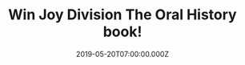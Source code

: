 ---
campaign-uuid: "c-10066f8e-435f-4641-a596-82626282b4e9"
type: "Competition"
category: "Gifts"
date: "2019-05-20T07:00:00.000Z"
end-date: "2019-06-20T23:59:00.000Z"
disable-form: false
is_promoted: false
has_entry_page: true
title: "Win Joy Division The Oral History book!"
competition-description: "<p>In ‘This searing light, the sun and everything else:\
  \ Joy Division: The Oral History’, Jon Savage has assembled three decades worth\
  \ of interviews with the principle players in the Joy Division story: Bernard Sumner,\
  \ Peter Hook, Stephen Morris, Deborah Curtis, Peter Saville, Tony Wilson, Paul Morley,\
  \ Alan Hempsall, Lesley Gilbert, Terry Mason, Anik Honoré, and many more. It is\
  \ the story of how a band resurrected a city, how they came together in circumstances\
  \ that are both accidental and extraordinary, and how their music galvanised a generation\
  \ of fans, artists and musicians.</p>\n<p>Click below for a chance to win.</p>\n"
hero-header: "Win Joy Division The Oral History book!"
terms-confirmation: "N/A"
banner-img: "https://assets.expresslyapp.com/asset-0df18a4b-b7ae-46ed-8055-e28e58da5dd0.jpg"
logo-left-href: "aaa.nme.com"
logo-left-image: "https://assets.expresslyapp.com/asset-b317c3a0-c9bc-4321-988d-45311793cbb7.jpg"
logo-left-title: "NME AAA"
bg-image-hero: "https://assets.expresslyapp.com/asset-c877aa07-bec9-405f-a343-2dbe252ec12c.jpg"
bg-image-first: "https://assets.expresslyapp.com/asset-c6c3726d-5b92-47af-8332-02536eae77f3.jpg"
section1-content: "<p>’This searing light, the sun and everything else: Joy Division:\
  \ The Oral History’ is a classic story of how young men armed with electric guitars\
  \ and good taste in literature can change the world with four chords and three-and-a-half\
  \ minutes of music. And it is the story of how illness and demons can rob the world\
  \ of a shamanic lead singer and visionary lyricist.</p>\n<p>This book presents the\
  \ history of Joy Division in an intimate and candid way, as orchestrated by the\
  \ lodestar of British music writing, Jon Savage. Think no more and enter the form\
  \ below for a chance to win it now.</p>\n<p>Good luck!</p>\n"
entry-title: "Win Joy Division The Oral History book!"
entry-content: "<p>Enter the draw to win Joy Division The Oral History book\nby completing\
  \ the form below before 23:59 on the 20th of June  2019.</p>\n"
has-winner: false
prize-description: "Joy Division The Oral History book."
special-conditions: "Multiple entries are allowed up to one every day.\r\nThis competition\
  \ is also available on: http://club.expressly.io/competitons/joy-division-the-oral-history-book"
country-restrictions:
- "GB"
---